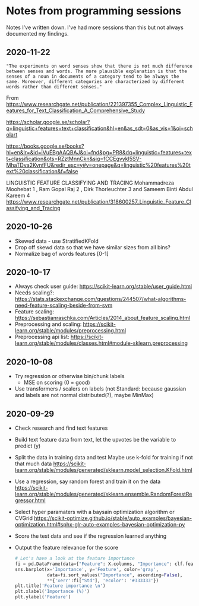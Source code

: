 # Notes from programming sessions

Notes I've written down. I've had more sessions than this but not always documented my findings.

## 2020-11-22

```"The experiments on word senses show that there is not much difference between senses and words. The more plausible explanation is that the senses of a noun in documents of a category tend to be always the same. Moreover, different categories are characterized by different words rather than different senses."```

From https://www.researchgate.net/publication/221397355_Complex_Linguistic_Features_for_Text_Classification_A_Comprehensive_Study

https://scholar.google.se/scholar?q=linguistic+features+text+classification&hl=en&as_sdt=0&as_vis=1&oi=scholart

https://books.google.se/books?hl=en&lr=&id=iVuEBgAAQBAJ&oi=fnd&pg=PR8&dq=linguistic+features+text+classification&ots=RZztMnnCkn&sig=fCCEgvykI5SV-MhaTDva2KvnfFU&redir_esc=y#v=onepage&q=linguistic%20features%20text%20classification&f=false

LINGUISTIC FEATURE CLASSIFYING AND TRACING
Mohammadreza Moohebat 1 , Ram Gopal Raj 2 , Dirk Thorleuchter 3 and Sameem Binti Abdul Kareem 4
https://www.researchgate.net/publication/318600257_Linguistic_Feature_Classifying_and_Tracing

## 2020-10-26

- Skewed data - use StratifiedKFold
- Drop off skewd data so that we have similar sizes from all bins?
- Normalize bag of words features [0-1]

## 2020-10-17

- Always check user guide: https://scikit-learn.org/stable/user_guide.html
- Needs scaling?: https://stats.stackexchange.com/questions/244507/what-algorithms-need-feature-scaling-beside-from-svm
- Feature scaling: https://sebastianraschka.com/Articles/2014_about_feature_scaling.html
- Preprocessing and scaling: https://scikit-learn.org/stable/modules/preprocessing.html
- Preprocessing api list: https://scikit-learn.org/stable/modules/classes.html#module-sklearn.preprocessing

## 2020-10-08

- Try regression or otherwise bin/chunk labels
  - MSE on scoring (0 = good)
- Use transformers / scalers on labels (not Standard: because gaussian and labels are not normal distributed(?), maybe MinMax)

## 2020-09-29

- Check research and find text features
- Build text feature data from text, let the upvotes be the variable to predict (y)
- Split the data in training data and test
  Maybe use k-fold for training if not that much data https://scikit-learn.org/stable/modules/generated/sklearn.model_selection.KFold.html
- Use a regression, say random forest and train it on the data
  https://scikit-learn.org/stable/modules/generated/sklearn.ensemble.RandomForestRegressor.html
- Select hyper paramaters with a baysain optimization algorithm or CVGrid
  https://scikit-optimize.github.io/stable/auto_examples/bayesian-optimization.html#sphx-glr-auto-examples-bayesian-optimization-py
- Score the test data and see if the regression learned anything
- Output the feature relevance for the score

  ```python
  # Let's have a look at the feature importance
  fi = pd.DataFrame(data={"Feature": X.columns, "Importance": clf.feature_importances_ * 100, "Std": 100 * np.std([tree.feature_importances_ for tree in clf.estimators_], axis=0)})
  sns.barplot(x='Importance', y='Feature', color='gray',
              data=fi.sort_values("Importance", ascending=False),
              **{'xerr':fi["Std"], 'ecolor': '#333333'})
  plt.title('Feature importance \n')
  plt.xlabel('Importance (%)')
  plt.ylabel('Feature')
  ```
